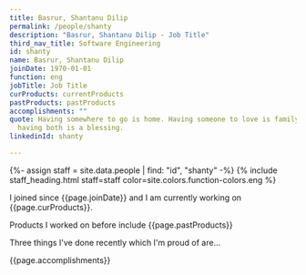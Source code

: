 ```yaml
---
title: Basrur, Shantanu Dilip
permalink: /people/shanty
description: "Basrur, Shantanu Dilip - Job Title"
third_nav_title: Software Engineering
id: shanty
name: Basrur, Shantanu Dilip
joinDate: 1970-01-01
function: eng
jobTitle: Job Title
curProducts: currentProducts
pastProducts: pastProducts
accomplishments: ""
quote: Having somewhere to go is home. Having someone to love is family. And
  having both is a blessing.
linkedinId: shanty

---
```


{%- assign staff = site.data.people | find: "id", "shanty" -%}
{% include staff_heading.html staff=staff color=site.colors.function-colors.eng %}

<p>I joined since {{page.joinDate}} and I am currently working on {{page.curProducts}}.</p>

<p>Products I worked on before include {{page.pastProducts}}</p>

<p>Three things I've done recently which I'm proud of are...</p>
{{page.accomplishments}}
